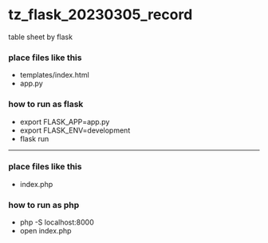 # tz_flask_20230305_record
table sheet by flask

### place files like this
* templates/index.html
* app.py

### how to run as flask
* export FLASK_APP=app.py
* export FLASK_ENV=development
* flask run

---

### place files like this
* index.php

### how to run as php
* php -S localhost:8000
* open index.php


